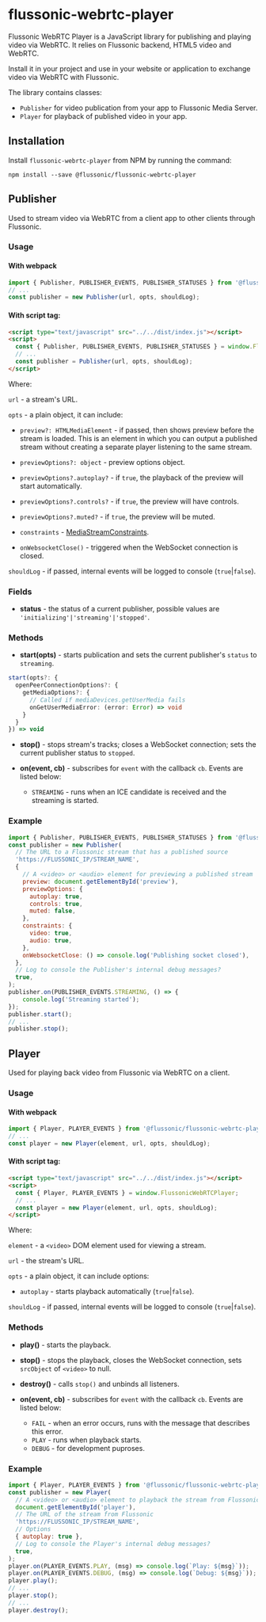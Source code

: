 # flussonic-webrtc-player

Flussonic WebRTC Player is a JavaScript library for publishing and playing video via WebRTC. It relies on Flussonic backend, HTML5 video and WebRTC. 

Install it in your project and use in your website or application to exchange video via WebRTC with Flussonic.


The library contains classes:

- `Publisher` for video publication from your app to Flussonic Media Server.
- `Player` for playback of published video in your app.

## Installation

Install `flussonic-webrtc-player` from NPM by running the command:

```
npm install --save @flussonic/flussonic-webrtc-player
```

## Publisher

Used to stream video via WebRTC from a client app to other clients through Flussonic.

### Usage

#### With webpack

```javascript
import { Publisher, PUBLISHER_EVENTS, PUBLISHER_STATUSES } from '@flussonic/flussonic-webrtc-player';
// ...
const publisher = new Publisher(url, opts, shouldLog);
```

#### With script tag:
```html
<script type="text/javascript" src="../../dist/index.js"></script>
<script>
  const { Publisher, PUBLISHER_EVENTS, PUBLISHER_STATUSES } = window.FlussonicWebRTCPlayer;
  // ...
  const publisher = Publisher(url, opts, shouldLog);
</script>
```

Where:

`url` - a stream's URL.

`opts` - a plain object, it can include:

- `preview?: HTMLMediaElement` - if passed, then shows preview before the stream is loaded. This is an element in which you can output a published stream without creating a separate player listening to the same stream.

- `previewOptions?: object` - preview options object. 

- `previewOptions?.autoplay?` - if `true`, the playback of the preview will start automatically.

- `previewOptions?.controls?` - if `true`, the preview will have controls.

- `previewOptions?.muted?` - if `true`, the preview will be muted.

- `constraints` - [MediaStreamConstraints](https://developer.mozilla.org/en-US/docs/Web/API/MediaStreamConstraints).

- `onWebsocketClose()` - triggered when the WebSocket connection is closed.

`shouldLog` - if passed, internal events will be logged to console (`true`|`false`).

### Fields

- **status** - the status of a current publisher, possible values are `'initializing'|'streaming'|'stopped'`.

### Methods

- **start(opts)** - starts publication and sets the current publisher's `status` to `streaming`.

```typescript
start(opts?: {
  openPeerConnectionOptions?: {
    getMediaOptions?: {
      // Called if mediaDevices.getUserMedia fails
      onGetUserMediaError: (error: Error) => void
    }
  }
}) => void
```

- **stop()** - stops stream's tracks; closes a WebSocket connection; sets the current publisher status to `stopped`.
- **on(event, cb)** - subscribes for `event` with the callback `cb`. Events are listed below: 

    - `STREAMING` - runs when an ICE candidate is received and the streaming is started.

### Example

```javascript
import { Publisher, PUBLISHER_EVENTS, PUBLISHER_STATUSES } from '@flussonic/flussonic-webrtc-player';
const publisher = new Publisher(
  // The URL to a Flussonic stream that has a published source
  'https://FLUSSONIC_IP/STREAM_NAME',
  {
    // A <video> or <audio> element for previewing a published stream
    preview: document.getElementById('preview'),
    previewOptions: {
      autoplay: true,
      controls: true,
      muted: false,
    },
    constraints: {
      video: true,
      audio: true,
    },
    onWebsocketClose: () => console.log('Publishing socket closed'),
  },
  // Log to console the Publisher's internal debug messages?
  true,
);
publisher.on(PUBLISHER_EVENTS.STREAMING, () => {
    console.log('Streaming started');
});
publisher.start();
// ...
publisher.stop();
```



## Player

Used for playing back video from Flussonic via WebRTC on a client.

### Usage

#### With webpack
```javascript
import { Player, PLAYER_EVENTS } from '@flussonic/flussonic-webrtc-player';
// ...
const player = new Player(element, url, opts, shouldLog);
```
#### With script tag:
```html
<script type="text/javascript" src="../../dist/index.js"></script>
<script>
  const { Player, PLAYER_EVENTS } = window.FlussonicWebRTCPlayer;
  // ...
  const player = new Player(element, url, opts, shouldLog);
</script>
```

Where:

`element` - a `<video>` DOM element used for viewing a stream.

`url` - the stream's URL.

`opts` - a plain object, it can include options:

- `autoplay` - starts playback automatically (`true`|`false`).

`shouldLog` - if passed, internal events will be logged to console (`true`|`false`).


### Methods

- **play()** - starts the playback.
- **stop()** - stops the playback, closes the WebSocket connection, sets `srcObject` of `<video>` to null.
- **destroy()** - calls `stop()` and unbinds all listeners.
- **on(event, cb)** - subscribes for `event` with the callback `cb`. Events are listed below: 

    - `FAIL` - when an error occurs, runs with the message that describes this error.
    - `PLAY` - runs when playback starts.
    - `DEBUG` - for development puproses.

### Example

```javascript
import { Player, PLAYER_EVENTS } from '@flussonic/flussonic-webrtc-player';
const publisher = new Player(
  // A <video> or <audio> element to playback the stream from Flussonic
  document.getElementById('player'),
  // The URL of the stream from Flussonic
  'https://FLUSSONIC_IP/STREAM_NAME',
  // Options
  { autoplay: true },
  // Log to console the Player's internal debug messages?
  true,
);
player.on(PLAYER_EVENTS.PLAY, (msg) => console.log(`Play: ${msg}`));
player.on(PLAYER_EVENTS.DEBUG, (msg) => console.log(`Debug: ${msg}`));
player.play();
// ...
player.stop();
// ...
player.destroy();
```
